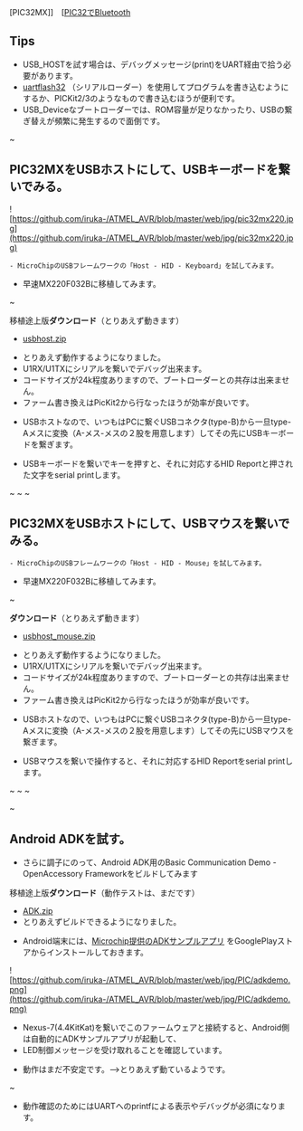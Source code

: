 ﻿[PIC32MX]]　[[PIC32でBluetooth](Bluetooth.md) 

## Tips
- USB_HOSTを試す場合は、デバッグメッセージ(print)をUART経由で拾う必要があります。
- [uartflash32](uartflash32.md) （シリアルローダー）を使用してプログラムを書き込むようにするか、PICKit2/3のようなもので書き込むほうが便利です。
- USB_Deviceなブートローダーでは、ROM容量が足りなかったり、USBの繋ぎ替えが頻繁に発生するので面倒です。

<!-- dummy comment line for breaking list -->



~


## PIC32MXをUSBホストにして、USBキーボードを繋いでみる。

![https://github.com/iruka-/ATMEL_AVR/blob/master/web/jpg/pic32mx220.jpg](https://github.com/iruka-/ATMEL_AVR/blob/master/web/jpg/pic32mx220.jpg) 

    - MicroChipのUSBフレームワークの「Host - HID - Keyboard」を試してみます。

<!-- dummy comment line for breaking list -->


- 早速MX220F032Bに移植してみます。

<!-- dummy comment line for breaking list -->

~


移植途上版**ダウンロード**（とりあえず動きます）
- [usbhost.zip](https://github.com/iruka-/ATMEL_AVR/blob/master/web/upload/PIC/usbhost.zip) 

<!-- dummy comment line for breaking list -->

- とりあえず動作するようになりました。
- U1RX/U1TXにシリアルを繋いでデバッグ出来ます。
- コードサイズが24k程度ありますので、ブートローダーとの共存は出来ません。
- ファーム書き換えはPicKit2から行なったほうが効率が良いです。

<!-- dummy comment line for breaking list -->

- USBホストなので、いつもはPCに繋ぐUSBコネクタ(type-B)から一旦type-Aメスに変換（A-メス-メスの２股を用意します）してその先にUSBキーボードを繋ぎます。

<!-- dummy comment line for breaking list -->

- USBキーボードを繋いでキーを押すと、それに対応するHID Reportと押された文字をserial printします。

<!-- dummy comment line for breaking list -->

~
~
~
## PIC32MXをUSBホストにして、USBマウスを繋いでみる。


    - MicroChipのUSBフレームワークの「Host - HID - Mouse」を試してみます。

<!-- dummy comment line for breaking list -->


- 早速MX220F032Bに移植してみます。

<!-- dummy comment line for breaking list -->

~


**ダウンロード**（とりあえず動きます）
- [usbhost_mouse.zip](https://github.com/iruka-/ATMEL_AVR/blob/master/web/upload/PIC/usbhost_mouse.zip) 

<!-- dummy comment line for breaking list -->

- とりあえず動作するようになりました。
- U1RX/U1TXにシリアルを繋いでデバッグ出来ます。
- コードサイズが24k程度ありますので、ブートローダーとの共存は出来ません。
- ファーム書き換えはPicKit2から行なったほうが効率が良いです。

<!-- dummy comment line for breaking list -->

- USBホストなので、いつもはPCに繋ぐUSBコネクタ(type-B)から一旦type-Aメスに変換（A-メス-メスの２股を用意します）してその先にUSBマウスを繋ぎます。

<!-- dummy comment line for breaking list -->

- USBマウスを繋いで操作すると、それに対応するHID Reportをserial printします。

<!-- dummy comment line for breaking list -->

~
~
~




~
## Android ADKを試す。
- さらに調子にのって、Android ADK用のBasic Communication Demo - OpenAccessory Frameworkをビルドしてみます

<!-- dummy comment line for breaking list -->

移植途上版**ダウンロード**（動作テストは、まだです）
- [ADK.zip](https://github.com/iruka-/ATMEL_AVR/blob/master/web/upload/PIC/ADK.zip) 
- とりあえずビルドできるようになりました。

<!-- dummy comment line for breaking list -->

- Android端末には、[Microchip提供のADKサンプルアプリ](https://play.google.com/store/apps/developer?id=Microchip+Technology+Inc&amp;hl=ja) をGooglePlayストアからインストールしておきます。

<!-- dummy comment line for breaking list -->

![https://github.com/iruka-/ATMEL_AVR/blob/master/web/jpg/PIC/adkdemo.png](https://github.com/iruka-/ATMEL_AVR/blob/master/web/jpg/PIC/adkdemo.png) 

- Nexus-7(4.4KitKat)を繋いでこのファームウェアと接続すると、Android側は自動的にADKサンプルアプリが起動して、
- LED制御メッセージを受け取れることを確認しています。

<!-- dummy comment line for breaking list -->

- 動作はまだ不安定です。-->とりあえず動ているようです。

<!-- dummy comment line for breaking list -->


~
- 動作確認のためにはUARTへのprintfによる表示やデバッグが必須になります。

